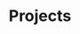 ---
layout: projects
title: Projects
category: en
type: page
projects: 
  -
    name: "FillTime (in progress)"
    date: "Aug 2015"
    des: "A Time Log App, used for recording what you have done every day."
    link:
    ios:
  -
    name: "Markdown Plugin For CKEditor"
    img: "http://ww1.sinaimg.cn/large/6d0af205jw1ev2im7dyy9j20470470sk.jpg"
    date: "Nov 2014"
    des: "A CKEditor plugin, embeded in CKEditor, which can use Markdown format to edit."
    github: "https://github.com/hectorguo/CKEditor-Markdown-Plugin"
    based: "Javascript"
  -
    name: "GRE Flashcard"
    date: "Mar 2015"
    img: "http://ww1.sinaimg.cn/large/6d0af205jw1ev4g9emjb3j206o06ot8o.jpg"
    des: "GRE words remembering tool in a way that you must find approximation between the core words."
    github: "http://hectorguo.com/GRE-Flashcard/"
    based: "Javascript, Bootstrap"
  -
    name: "Douban Movie"
    date: "May 2011"
    img: "http://ww2.sinaimg.cn/large/6d0af205jw1ev2j60khznj203d03d0sk.jpg"
    des: "A chrome extension, used for quickly querying movie ranking from Douban Movie"
    chrome: "https://chrome.google.com/webstore/detail/%E8%B1%86%E7%93%A3%E7%94%B5%E5%BD%B1%E5%88%92%E8%AF%8D%E6%90%9C%E7%B4%A2/femcbbmhkcbbmbfmokdopgpfolbamini"
    based: "Javascript, Chrome Extension"
  -
    name: "QR Code based Bus Exchanging Query"
    date: "Jul 2011"
    img: "http://ww4.sinaimg.cn/large/6d0af205jw1ev2j9gmhdgj204u04u0sx.jpg"
    des: "Querying bus exchanging information by scanning QR code which has located your current position."
    based: "Javascript, Jquery Mobile, Baidu Map"
  -
    name: "File Uploader"
    date: "Aug 2011"
    des: "File Uploader with mOxie"
    github: "https://github.com/moxiecode/plupload"
    based: "Javscript, HTML5"
  -
    name: "Left 4 Dead Level Design：HIT Campus (in progress)"
    date: "Aug 2011"
    img: "http://ww3.sinaimg.cn/large/6d0af205jw1ev4gtxg2b0j2093093q4r.jpg"
    des: "Rebuild my university campus in Left 4 Dead"
    link: 
    steam:
---